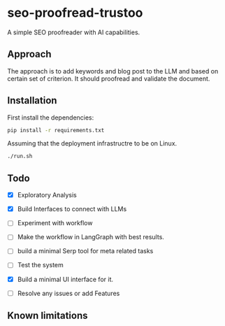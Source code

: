 # seo-proofread-trustoo
A simple SEO proofreader with AI capabilities.

## Approach
The approach is to add keywords and blog post to the LLM and based on certain set of criterion. It should proofread and validate the document.

## Installation

First install the dependencies:
```bash
pip install -r requirements.txt
```

Assuming that the deployment infrastructre to be on Linux.
```bash
./run.sh
```


## Todo

- [x] Exploratory Analysis
- [x] Build Interfaces to connect with LLMs
- [ ] Experiment with workflow
- [ ] Make the workflow in LangGraph with best results.
- [ ] build a minimal Serp tool for meta related tasks 
- [ ] Test the system
- [x] Build a minimal UI interface for it.
- [ ] Resolve any issues or add Features
 

## Known limitations
